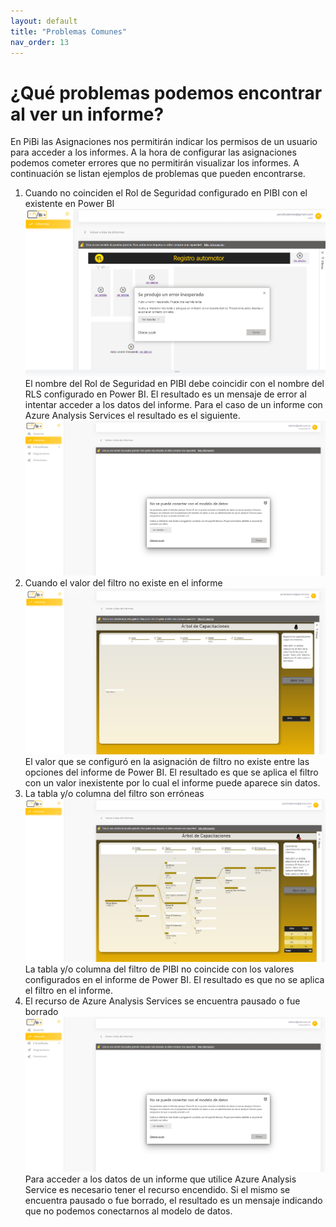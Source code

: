 ```yaml
---
layout: default
title: "Problemas Comunes"
nav_order: 13
---
```


# ¿Qué problemas podemos encontrar al ver un informe? 

En PiBi las Asignaciones nos permitirán indicar los permisos de un usuario para acceder a los informes. A la hora de configurar las asignaciones podemos cometer errores que no permitirán visualizar los informes. 
A continuación se listan ejemplos de problemas que pueden encontrarse.

1. Cuando no coinciden el Rol de Seguridad configurado en PIBI con el existente en Power BI
![problemas1](Media/Problemas/roles_no_coinciden.png)
El nombre del Rol de Seguridad en PIBI debe coincidir con el nombre del RLS configurado en Power BI. El resultado es un mensaje de error al intentar acceder a los datos del informe.
Para el caso de un informe con Azure Analysis Services el resultado es el siguiente.
![problemas2](Media/Problemas/AAS_error.png)
2. Cuando el valor del filtro no existe en el informe
![problemas3](Media/Problemas/filtros_1.png)
El valor que se configuró en la asignación de filtro no existe entre las opciones del informe de Power BI. El resultado es que se aplica el filtro con un valor inexistente por lo cual el informe puede aparece sin datos.
3. La tabla y/o columna del filtro son erróneas
![problemas4](Media/Problemas/filtros_2.png)
La tabla y/o columna del filtro de PIBI no coincide con los valores configurados en el informe de Power BI. El resultado es que no se aplica el filtro en el informe.
4. El recurso de Azure Analysis Services se encuentra pausado o fue borrado
![problemas5](Media/Problemas/AAS_error.png)
Para acceder a los datos de un informe que utilice Azure Analysis Service es necesario tener el recurso encendido. Si el mismo se encuentra pausado o fue borrado, el resultado es un mensaje indicando que no podemos conectarnos al modelo de datos.